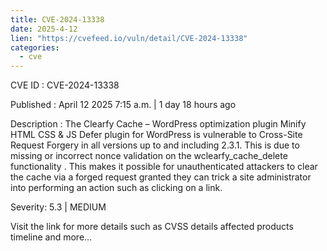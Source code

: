 ```yaml
---
title: CVE-2024-13338
date: 2025-4-12
lien: "https://cvefeed.io/vuln/detail/CVE-2024-13338"
categories:
  - cve
---
```


CVE ID : CVE-2024-13338

Published :  April 12
2025
7:15 a.m. | 1 day
18 hours ago

Description : The Clearfy Cache – WordPress optimization plugin
Minify HTML
CSS & JS
Defer plugin for WordPress is vulnerable to Cross-Site Request Forgery in all versions up to
and including
2.3.1. This is due to missing or incorrect nonce validation on the wclearfy_cache_delete functionality . This makes it possible for unauthenticated attackers to clear the cache via a forged request granted they can trick a site administrator into performing an action such as clicking on a link.

Severity: 5.3 | MEDIUM

Visit the link for more details
such as CVSS details
affected products
timeline
and more...
